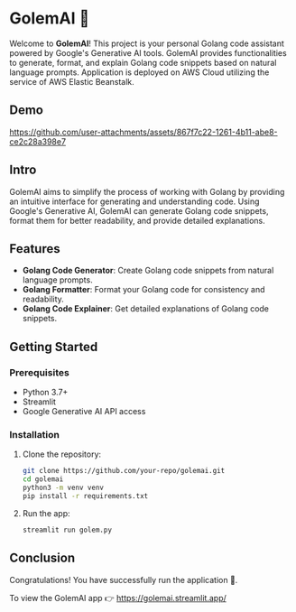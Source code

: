 # GolemAI 🤖

Welcome to **GolemAI**! This project is your personal Golang code assistant powered by Google's Generative AI tools. 
GolemAI provides functionalities to generate, format, and explain Golang code snippets based on natural language prompts.
Application is deployed on AWS Cloud utilizing the service of AWS Elastic Beanstalk.

## Demo
https://github.com/user-attachments/assets/867f7c22-1261-4b11-abe8-ce2c28a398e7

## Intro
GolemAI aims to simplify the process of working with Golang by providing an intuitive interface for generating and understanding code. 
Using Google's Generative AI, GolemAI can generate Golang code snippets, format them for better readability, and provide detailed explanations.

## Features
* **Golang Code Generator**: Create Golang code snippets from natural language prompts.
* **Golang Formatter**: Format your Golang code for consistency and readability.
* **Golang Code Explainer**: Get detailed explanations of Golang code snippets.

## Getting Started
### Prerequisites
- Python 3.7+
- Streamlit
- Google Generative AI API access

### Installation
1. Clone the repository:
   ```bash
   git clone https://github.com/your-repo/golemai.git
   cd golemai
   python3 -m venv venv
   pip install -r requirements.txt
2. Run the app:
   ```bash
   streamlit run golem.py


## Conclusion
Congratulations! You have successfully run the application 🚀️.

To view the GolemAI app 👉 https://golemai.streamlit.app/
